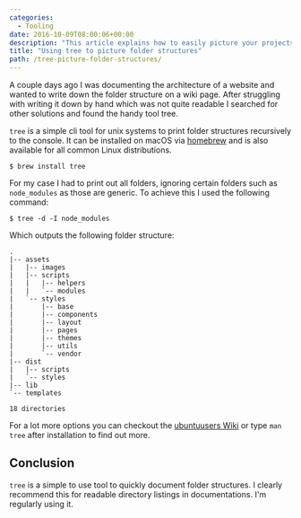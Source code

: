```yaml
---
categories:
  - Tooling
date: 2016-10-09T08:00:06+00:00
description: "This article explains how to easily picture your projects folder structure using the command line programm tree for unix systems."
title: "Using tree to picture folder structures"
path: /tree-picture-folder-structures/
---
```

A couple days ago I was documenting the architecture of a website and wanted to write down the folder structure on a wiki page. After struggling with writing it down by hand which was not quite readable I searched for other solutions and found the handy tool tree.

<!-- more -->

`tree` is a simple cli tool for unix systems to print folder structures recursively to the console. It can be installed on macOS via [homebrew][1] and is also available for all common Linux distributions.

```
$ brew install tree
```

For my case I had to print out all folders, ignoring certain folders such as `node_modules` as those are generic. To achieve this I used the following command:

```
$ tree -d -I node_modules
```

Which outputs the following folder structure:

```
.
|-- assets
|   |-- images
|   |-- scripts
|   |   |-- helpers
|   |   `-- modules
|   `-- styles
|       |-- base
|       |-- components
|       |-- layout
|       |-- pages
|       |-- themes
|       |-- utils
|       `-- vendor
|-- dist
|   |-- scripts
|   `-- styles
|-- lib
`-- templates

18 directories
```

For a lot more options you can checkout the [ubuntuusers Wiki][2] or type `man tree` after installation to find out more.

## Conclusion

`tree` is a simple to use tool to quickly document folder structures. I clearly recommend this for readable directory listings in documentations. I'm regularly using it.

 [1]: http://brew.sh/
 [2]: https://wiki.ubuntuusers.de/tree/
